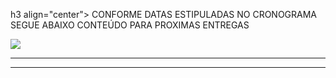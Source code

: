 h3 align="center"> CONFORME DATAS ESTIPULADAS NO CRONOGRAMA SEGUE ABAIXO CONTEÚDO PARA PROXIMAS ENTREGAS   </h3>

 ![](https://user-images.githubusercontent.com/73767256/115166329-059bea80-a089-11eb-9bdc-c94a48c5f81b.jpeg)

   <p align "center">

   <hr>

   <p align ="center">

   <p align "center">

   <hr>

   <p align ="center">


   <h5 align = "center">

